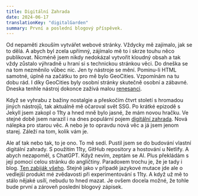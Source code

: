 ```yaml
---
title: Digitální Zahrada
date: 2024-06-17
translationKey: "digitalGarden"
summary: První a poslední blogový příspěvek. 
---
```

Od nepaměti zkouším vytvářet webové stránky. Vždycky mě zajímalo, jak se to dělá. A abych byl zcela upřímný, zájímalo mě to i skrze touhu něco publikovat. Nicméně jsem nikdy nedokázal vytvořit kloudný obsah a tak vždy zůstalo výhradně u hraní si s technickou stránkou věci. Do dneška se na tom nezměnilo vůbec nic. Jen ty nástroje se mění. Pominu-li HTML samotné, úplně na začátku to pro mě bylo GeoCities. Vzpomínám na tu dobu rád. I díky GeoCities byly osobní stránky skutečně osobní a zábavné. Dneska tenhle nástroj dokonce zažívá malou [renesanci](https://neocities.org).   

Když se vyhrabu z bažiny nostalgie a přeskočím čtvrt století s hromadou jiných nástrojů, tak aktuálně mě očaroval svět SSG. Po krátké epizodě s Jekyll jsem zakopl o 11ty a hned mně bylo jasné, že mám novou hračku. Ve stejné době jsem narazil i na dnes populární pojem [digitální zahrada](https://maggieappleton.com/garden-history). Nová nálepka pro starou věc. A nebo je to opravdu nová věc a já jsem jenom starej. Záleží na tom, kolik vám je. 

Ale ať tak nebo tak, to je ono. To mě sedí. Pustil jsem se do budování vlastní digitální zahrady. S použitím 11ty, GitHub repository a hostování u Netlify. A abych nezapoměl, s ChatGPT. Když nevím, zeptám se AI. Plus překládám s její pomocí celou stránku do angličtiny. Paradoxem trochu je, že je tady i blog. [Ten zabiják všeho](https://stackingthebricks.com/how-blogs-broke-the-web/). Stejně jako v případě jazykové mutace jde ale o vedlejší produkt mé zvědavosti při experimentování s 11ty. A když už mě to stálo nějaké usílí, nebudu to hned mazat. Je ovšem docela možné, že tohle bude první a zároveň poslední blogový zápisek. 